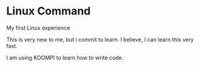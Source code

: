 # Linux Command

My first Linux experience 

This is very new to me, but i commit to learn. 
I believe, I can learn this very fast. 

I am using KOOMPI to learn how to write code. 
